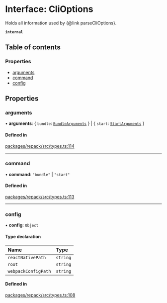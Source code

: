 # Interface: CliOptions

Holds all information used by {@link parseCliOptions}.

**`internal`**

## Table of contents

### Properties

- [arguments](CliOptions.md#arguments)
- [command](CliOptions.md#command)
- [config](CliOptions.md#config)

## Properties

### arguments

• **arguments**: { `bundle`: [`BundleArguments`](BundleArguments.md)  } \| { `start`: [`StartArguments`](StartArguments.md)  }

#### Defined in

[packages/repack/src/types.ts:114](https://github.com/callstack/repack/blob/a78f6b9/packages/repack/src/types.ts#L114)

___

### command

• **command**: ``"bundle"`` \| ``"start"``

#### Defined in

[packages/repack/src/types.ts:113](https://github.com/callstack/repack/blob/a78f6b9/packages/repack/src/types.ts#L113)

___

### config

• **config**: `Object`

#### Type declaration

| Name | Type |
| :------ | :------ |
| `reactNativePath` | `string` |
| `root` | `string` |
| `webpackConfigPath` | `string` |

#### Defined in

[packages/repack/src/types.ts:108](https://github.com/callstack/repack/blob/a78f6b9/packages/repack/src/types.ts#L108)
